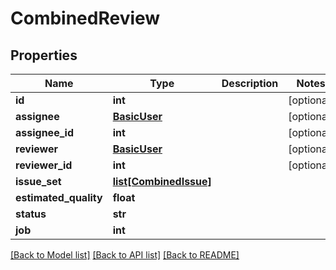 # CombinedReview

## Properties
Name | Type | Description | Notes
------------ | ------------- | ------------- | -------------
**id** | **int** |  | [optional] 
**assignee** | [**BasicUser**](BasicUser.md) |  | [optional] 
**assignee_id** | **int** |  | [optional] 
**reviewer** | [**BasicUser**](BasicUser.md) |  | [optional] 
**reviewer_id** | **int** |  | [optional] 
**issue_set** | [**list[CombinedIssue]**](CombinedIssue.md) |  | 
**estimated_quality** | **float** |  | 
**status** | **str** |  | 
**job** | **int** |  | 

[[Back to Model list]](../README.md#documentation-for-models) [[Back to API list]](../README.md#documentation-for-api-endpoints) [[Back to README]](../README.md)

